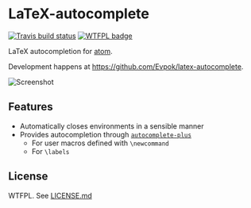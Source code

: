 # LaTeX-autocomplete

[![Travis build status](https://travis-ci.org/Evpok/latex-autocomplete.svg?branch=master)](https://travis-ci.org/Evpok/latex-autocomplete)
[![WTFPL badge](http://www.wtfpl.net/wp-content/uploads/2012/12/wtfpl-badge-4.png)](http://www.wtfpl.net/)

LaTeX autocompletion for [atom](http://atom.io).

Development happens at https://github.com/Evpok/latex-autocomplete.

![Screenshot](https://cdn.rawgit.com/Evpok/latex-autocomplete/master/doc/shot.gif)

## Features
  - Automatically closes environments in a sensible manner
  - Provides autocompletion through [`autocomplete-plus`](https://atom.io/packages/autocomplete-plus)
    - For user macros defined with `\newcommand`
    - For `\labels`

## License
WTFPL. See [LICENSE.md](https://cdn.rawgit.com/Evpok/latex-autocomplete/master/LICENSE.md)
